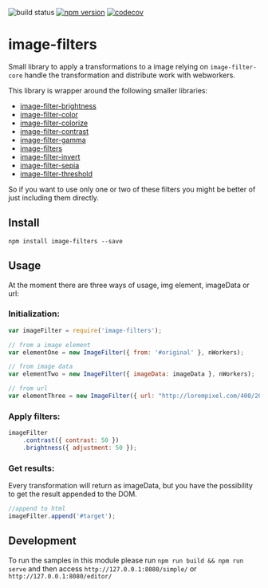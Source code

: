 ![build status](https://travis-ci.org/canastro/image-filters.svg?branch=master)
[![npm version](https://badge.fury.io/js/image-filters.svg)](https://badge.fury.io/js/image-filters)
[![codecov](https://codecov.io/gh/canastro/image-filters/branch/master/graph/badge.svg)](https://codecov.io/gh/canastro/image-filters)

# image-filters

Small library to apply a transformations to a image relying on `image-filter-core` handle the transformation and distribute work with webworkers.

This library is wrapper around the following smaller libraries:
* [image-filter-brightness](https://www.npmjs.com/package/image-filter-brightness)
* [image-filter-color](https://www.npmjs.com/package/image-filter-color)
* [image-filter-colorize](https://www.npmjs.com/package/image-filter-colorize)
* [image-filter-contrast](https://www.npmjs.com/package/image-filter-contrast)
* [image-filter-gamma](https://www.npmjs.com/package/image-filter-gamma)
* [image-filters](https://www.npmjs.com/package/image-filters)
* [image-filter-invert](https://www.npmjs.com/package/image-filter-invert)
* [image-filter-sepia](https://www.npmjs.com/package/image-filter-sepia)
* [image-filter-threshold](https://www.npmjs.com/package/image-filter-threshold)

So if you want to use only one or two of these filters you might be better of just including them directly.

## Install

```
npm install image-filters --save
```

## Usage
At the moment there are three ways of usage, img element, imageData or url:
### Initialization:
```js
var imageFilter = require('image-filters');

// from a image element
var elementOne = new ImageFilter({ from: '#original' }, nWorkers);

// from image data
var elementTwo = new ImageFilter({ imageData: imageData }, nWorkers);

// from url
var elementThree = new ImageFilter({ url: "http://lorempixel.com/400/200" }, nWorkers);
```

### Apply filters:

```js
imageFilter
    .contrast({ contrast: 50 })
    .brightness({ adjustment: 50 });
```

### Get results:
Every transformation will return as imageData, but you have the possibility to get the result appended to the DOM.

```js
//append to html
imageFilter.append('#target');
```

## Development
To run the samples in this module please run `npm run build && npm run serve` and then access `http://127.0.0.1:8080/simple/` or `http://127.0.0.1:8080/editor/`
